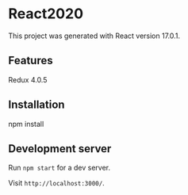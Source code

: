 # React2020

This project was generated with React version 17.0.1.

## Features

Redux 4.0.5

## Installation 

npm install

## Development server

Run `npm start` for a dev server. 

Visit `http://localhost:3000/`. 
